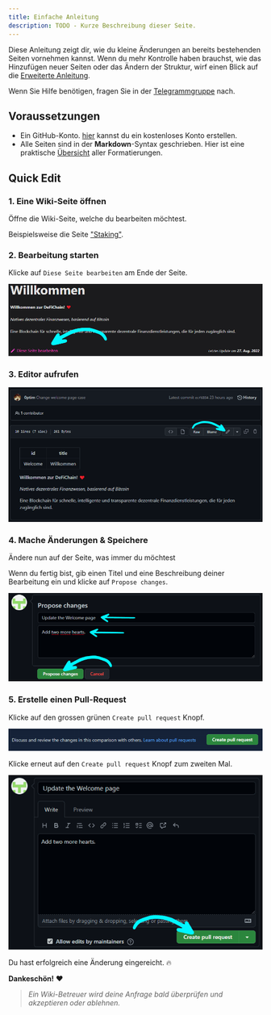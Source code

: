 ```yaml
---
title: Einfache Anleitung
description: TODO - Kurze Beschreibung dieser Seite.
---
```


Diese Anleitung zeigt dir, wie du kleine Änderungen an bereits bestehenden Seiten vornehmen kannst. Wenn du mehr Kontrolle haben brauchst, wie das Hinzufügen neuer Seiten oder das Ändern der Struktur, wirf einen Blick auf die [Erweiterte Anleitung](./Contribute_Advanced.md).

Wenn Sie Hilfe benötigen, fragen Sie in der [Telegrammgruppe](https://t.me/defichain_wiki) nach.

## Voraussetzungen

- Ein GitHub-Konto. [hier](https://github.com/join) kannst du ein kostenloses Konto erstellen.
- Alle Seiten sind in der **Markdown**-Syntax geschrieben. Hier ist eine praktische [Übersicht](https://www.markdownguide.org/cheat-sheet/) aller Formatierungen.

## Quick Edit

### 1. Eine Wiki-Seite öffnen

Öffne die Wiki-Seite, welche du bearbeiten möchtest.

Beispielsweise die Seite ["Staking"](./Staking.md).

### 2. Bearbeitung starten

Klicke auf `Diese Seite bearbeiten` am Ende der Seite.

![](./../media/contribute_DE_edit-this-page.png)

### 3. Editor aufrufen

![](./../media/contribute_DE_enable-editor.png)

### 4. Mache Änderungen & Speichere

Ändere nun auf der Seite, was immer du möchtest

Wenn du fertig bist, gib einen Titel und eine Beschreibung deiner Bearbeitung ein und klicke auf `Propose changes`.

![](./../media/contribute_DE_propose.png)

### 5. Erstelle einen Pull-Request

Klicke auf den grossen grünen `Create pull request` Knopf.

![](./../media/contribute_DE_pull-request.png)

Klicke erneut auf den `Create pull request` Knopf zum zweiten Mal.

![](./../media/contribute_DE_pull-request-2.png)

Du hast erfolgreich eine Änderung eingereicht. 🔥

**Dankeschön!** ❤

> _Ein Wiki-Betreuer wird deine Anfrage bald überprüfen und akzeptieren oder ablehnen._
